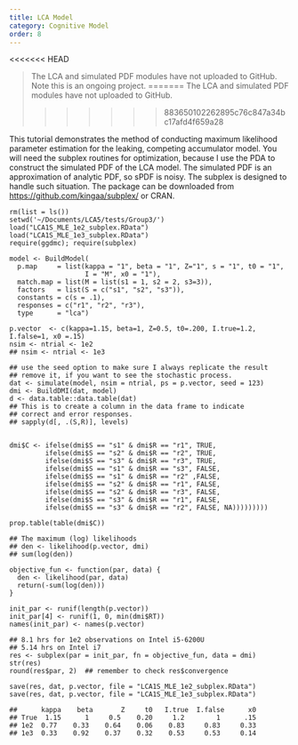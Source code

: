 ```yaml
---
title: LCA Model
category: Cognitive Model
order: 8
---
```


<<<<<<< HEAD
> The LCA and simulated PDF modules have not uploaded to GitHub. Note this is an ongoing project. 
=======
> The LCA and simulated PDF modules have not uploaded to GitHub. 
>>>>>>> 883650102262895c76c847a34bc17afd4f659a28

This tutorial demonstrates the method of conducting maximum likelihood 
parameter estimation for the leaking, competing accumulator model. You will 
need the subplex routines for optimization, because I use the PDA to construct
the simulated PDF of the LCA model. The simulated PDF is an approximation of 
analytic PDF, so sPDF is noisy. The subplex is designed to handle such 
situation. The package can be downloaded from 
https://github.com/kingaa/subplex/ or CRAN.
 
```
rm(list = ls())
setwd('~/Documents/LCA5/tests/Group3/')
load("LCA1S_MLE_1e2_subplex.RData")
load("LCA1S_MLE_1e3_subplex.RData")
require(ggdmc); require(subplex)

model <- BuildModel(
  p.map     = list(kappa = "1", beta = "1", Z="1", s = "1", t0 = "1",
                   I = "M", x0 = "1"),
  match.map = list(M = list(s1 = 1, s2 = 2, s3=3)),
  factors   = list(S = c("s1", "s2", "s3")),
  constants = c(s = .1),
  responses = c("r1", "r2", "r3"),
  type      = "lca")

p.vector  <- c(kappa=1.15, beta=1, Z=0.5, t0=.200, I.true=1.2, I.false=1, x0 =.15)
nsim <- ntrial <- 1e2
## nsim <- ntrial <- 1e3

## use the seed option to make sure I always replicate the result
## remove it, if you want to see the stochastic process.
dat <- simulate(model, nsim = ntrial, ps = p.vector, seed = 123)
dmi <- BuildDMI(dat, model)
d <- data.table::data.table(dat)
## This is to create a column in the data frame to indicate
## correct and error responses.
## sapply(d[, .(S,R)], levels)


dmi$C <- ifelse(dmi$S == "s1" & dmi$R == "r1", TRUE,
         ifelse(dmi$S == "s2" & dmi$R == "r2", TRUE,
         ifelse(dmi$S == "s3" & dmi$R == "r3", TRUE,
         ifelse(dmi$S == "s1" & dmi$R == "s3", FALSE,
         ifelse(dmi$S == "s1" & dmi$R == "r2" ,FALSE,
         ifelse(dmi$S == "s2" & dmi$R == "r1", FALSE,
         ifelse(dmi$S == "s2" & dmi$R == "r3", FALSE,
         ifelse(dmi$S == "s3" & dmi$R == "r1", FALSE,
         ifelse(dmi$S == "s3" & dmi$R == "r2", FALSE, NA)))))))))

prop.table(table(dmi$C))

## The maximum (log) likelihoods
## den <- likelihood(p.vector, dmi)
## sum(log(den))

objective_fun <- function(par, data) {
  den <- likelihood(par, data)
  return(-sum(log(den)))
}

init_par <- runif(length(p.vector))
init_par[4] <- runif(1, 0, min(dmi$RT)) 
names(init_par) <- names(p.vector)

## 8.1 hrs for 1e2 observations on Intel i5-6200U
## 5.14 hrs on Intel i7
res <- subplex(par = init_par, fn = objective_fun, data = dmi)
str(res)
round(res$par, 2)  ## remember to check res$convergence

save(res, dat, p.vector, file = "LCA1S_MLE_1e2_subplex.RData")
save(res, dat, p.vector, file = "LCA1S_MLE_1e3_subplex.RData")

##      kappa    beta       Z     t0   I.true  I.false      x0    
## True  1.15      1     0.5    0.20     1.2        1      .15
## 1e2  0.77    0.33    0.64    0.06    0.83     0.83     0.33 
## 1e3  0.33    0.92    0.37    0.32    0.53     0.53     0.14  

``` 
